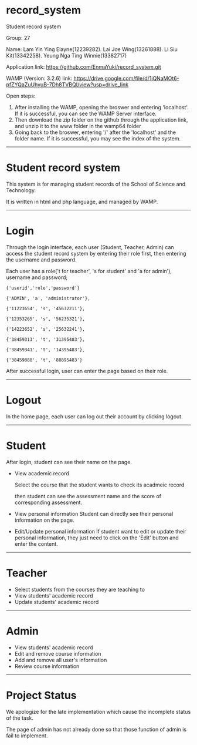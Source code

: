 # record_system
 Student record system

Group: 27

Name: 
Lam Yin Ying Elayne(12239282).
Lai Joe Wing(13261888).
Li Siu Kit(13342258).
Yeung Nga Ting Winnie(13382717)

Application link: https://github.com/EnmaYuki/record_system.git

WAMP (Version: 3.2.6) link: https://drive.google.com/file/d/1iQNaMOt6-pfZYQaZuUhyuB-7Dh8TVBQI/view?usp=drive_link

Open steps:
1. After installing the WAMP, opening the broswer and entering 'localhost'. If it is successful, you can see the WAMP Server interface.
2. Then download the zip folder on the github through the application link, and unzip it to the www folder in the wamp64 folder
3. Going back to the broswer, entering '/' after the 'localhost' and the folder name. If it is successful, you may see the index of the system.

********************************************
# Student record system
This system is for managing student records of the School of Science and Technology.

It is written in html and php language, and managed by WAMP.

********************************************
# Login
Through the login interface, each user (Student, Teacher, Admin) can access the student record system by entering their role first, then entering the username and password.

Each user has a role('t for teacher', 's for student' and 'a for admin'), username and password;

	{'userid','role','password'}
 
	{'ADMIN', 'a', 'administrator'},
 
	{'11223654', 's', '45632211'},
 
	{'12353265', 's', '56235321'},
 
	{'14223652', 's', '25632241'},
 
	{'38459313', 't', '31395483'},
 
	{'38459341', 't', '14395483'},
 
	{'38459888', 't', '88895483'}

After successful login, user can enter the page based on their role.

********************************************
# Logout
In the home page, each user can log out their account by clicking logout.

********************************************
# Student
After login, student can see their name on the page.
- View academic record
  
  Select the course that the student wants to check its acadmeic record
  
  then student can see the assessment name and the score of corresponding assessment.
  
- View personal information
  Student can directly see their personal information on the page.
- Edit/Update personal information
  If student want to edit or update their personal information, they just need to click on the 'Edit' button and enter the content.

********************************************
# Teacher
- Select students from the courses they are teaching to
- View students' academic record
- Update students' academic record

********************************************
# Admin
- View students' academic record
- Edit and remove course information
- Add and remove all user's information
- Review course information

********************************************
# Project Status
We apologize for the late implementation which cause the incomplete status of the task. 

The page of admin has not already done so that those function of admin is fail to implement.
